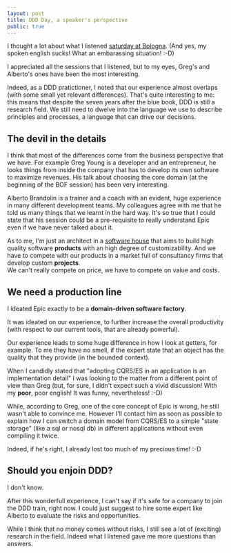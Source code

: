 ```yaml
---
layout: post
title: DDD Day, a speaker's perspective
public: true
---
```

I thought a lot about what I listened [saturday at Bologna][ddd-day].
(And yes, my spoken english sucks! What an embarassing situation! :-D)

I appreciated all the sessions that I listened, but to my eyes, Greg's 
and Alberto's ones have been the most interesting.

Indeed, as a DDD pratictioner, I noted that our experience almost overlaps 
(with some small yet relevant differences).
That's quite interesting to me: this means that despite the seven years after
the blue book, DDD is still a research field. We still need to dwelve into the
language we use to describe principles and processes, a language that can drive
our decisions.

The devil in the details
------------------------
I think that most of the differences come from the business perspective that we
have. For example Greg Young is a developer and an entrepreneur, he looks 
things from inside the company that has to develop its own software to 
maximize revenues. His talk about choosing the core domain (at the 
beginning of the BOF session) has been very interesting.  

Alberto Brandolin is a trainer and a coach with an evident, huge experience in
many different development teams. My colleagues agree with me that he told us 
many things that we learnt in the hard way.
It's so true that I could state that his session could be a pre-requisite to 
really understand Epic even if we have never talked about it.

As to me, I'm just an architect in a [software house][ors] that aims to build
high quality software **products** with an high degree of customizability.
And we have to compete with our products in a market full of consultancy firms 
that develop custom **projects**.  
We can't really compete on price, we have to compete on value and costs.

We need a production line
-------------------------
I ideated Epic exactly to be a **domain-driven software factory**.

It was ideated on our experience, to further increase the overall productivity 
(with respect to our current tools, that are already powerful).

Our experience leads to some huge difference in how I look at getters, for 
example. To me they have no smell, if the expert state that an object has the 
quality that they provide (in the bounded context).

When I candidly stated that "adopting CQRS/ES in an application is an 
implementation detail" I was looking to the matter from a different point of 
view than Greg (but, for sure, I didn't expect such a vivid discussion! 
With my **poor**, poor english! It was funny, nevertheless! :-D)

While, according to Greg, one of the core concept of Epic is wrong, he still 
wasn't able to convince me. However I'll contact him as soon as possible to 
explain how I can switch a domain model from CQRS/ES to a simple "state storage" 
(like a sql or nosql db) in different applications without even compiling it 
twice.

Indeed, if he's right, I already lost too much of my precious time! :-D

Should you enjoin DDD?
----------------------
I don't know.

After this wonderfull experience, I can't say if it's safe for a company to 
join the DDD train, right now. I could just suggest to hire some expert like 
Alberto to evaluate the risks and opportunities.

While I think that no money comes without risks, I still see a lot of 
(exciting) research in the field. Indeed what I listened gave me more 
questions than answers.

[ddd-day]: http://ddd-day.it/
[manual]: http://epic.tesio.it/doc/manual.html
[bbp]: http://beyondbulletpoints.com/ "Beyond Bullet Points"
[ors]: http://www.ors.it/ "Operational Research Systems"




